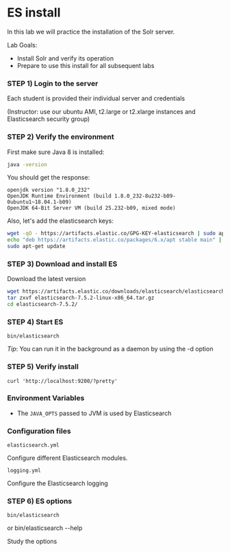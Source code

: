 # ES install

In this lab we will practice the installation of the Solr server.


Lab Goals:

* Install Solr and verify its operation
* Prepare to use this install for all subsequent labs

### STEP 1) Login to the server

Each student is provided their individual server and credentials

(Instructor: use our ubuntu AMI, t2.large or t2.xlarge instances and Elasticsearch security group)

### STEP 2) Verify the environment

First make sure Java 8 is installed:

```bash
java -version
```

You should get the response:

```console
openjdk version "1.8.0_232"
OpenJDK Runtime Environment (build 1.8.0_232-8u232-b09-0ubuntu1~18.04.1-b09)
OpenJDK 64-Bit Server VM (build 25.232-b09, mixed mode)
```

Also, let's add the elasticsearch keys:

```bash
wget -qO - https://artifacts.elastic.co/GPG-KEY-elasticsearch | sudo apt-key add -
echo "deb https://artifacts.elastic.co/packages/6.x/apt stable main" | sudo tee -a /etc/apt/sources.list.d/elastic-6.x.list
sudo apt-get update

```


### STEP 3) Download and install ES


Download the latest version


```bash
wget https://artifacts.elastic.co/downloads/elasticsearch/elasticsearch-7.5.2-linux-x86_64.tar.gz
tar zxvf elasticsearch-7.5.2-linux-x86_64.tar.gz
cd elasticsearch-7.5.2/
```



### STEP 4) Start ES

    bin/elasticsearch

_Tip_: You can run it in the background as a daemon by using the -d option

### STEP 5) Verify install

    curl 'http://localhost:9200/?pretty'

### Environment Variables

* The `JAVA_OPTS` passed to JVM is used by Elasticsearch

### Configuration files

    elasticsearch.yml

Configure different Elasticsearch modules.

    logging.yml

Configure the Elasticsearch logging

### STEP 6) ES options

    bin/elasticsearch
or
    bin/elasticsearch --help

Study the options
